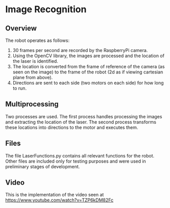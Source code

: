 # Image Recognition
## Overview
The robot operates as follows:
1. 30 frames per second are recorded by the RaspberryPi camera. 
2. Using the OpenCV library, the images are processed and the location of the laser is identified.
3. The location is converted from the frame of reference of the camera (as seen on the image) to the frame of the robot (2d as if viewing cartesian plane from above).
4. Directions are sent to each side (two motors on each side) for how long to run.
## Multiprocessing
Two processes are used. The first process handles processing the images and extracting the location of the laser. The second process transforms these locations into directions to the motor and executes them.
## Files
The file LaserFunctions.py contains all relevant functions for the robot. Other files are included only for testing purposes and were used in preliminary stages of development.
## Video
This is the implementation of the video seen at https://www.youtube.com/watch?v=TZP6kDM82Fc
